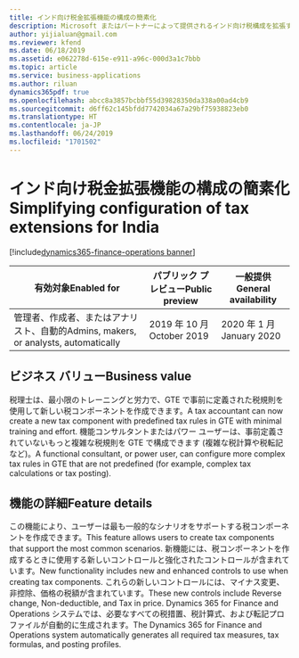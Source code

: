 ```yaml
---
title: インド向け税金拡張機能の構成の簡素化
description: Microsoft またはパートナーによって提供されるインド向け税構成を拡張する必要があるユーザーは (Global Tax Engine - GTE)、定義済みの税規則を使用して売上税コードを維持する単純化されたプロセスに似た新しい税構成を作成できます。
author: yijialuan@gmail.com
ms.reviewer: kfend
ms.date: 06/18/2019
ms.assetid: e062278d-615e-e911-a96c-000d3a1c7bbb
ms.topic: article
ms.service: business-applications
ms.author: riluan
dynamics365pdf: true
ms.openlocfilehash: abcc8a3857bcbbf55d39828350da338a00ad4cb9
ms.sourcegitcommit: d6ff62c145bfdd7742034a67a29bf75938823eb0
ms.translationtype: HT
ms.contentlocale: ja-JP
ms.lasthandoff: 06/24/2019
ms.locfileid: "1701502"
---
```

# <a name="simplifying-configuration-of-tax-extensions-for-india"></a><span data-ttu-id="6dff4-103">インド向け税金拡張機能の構成の簡素化</span><span class="sxs-lookup"><span data-stu-id="6dff4-103">Simplifying configuration of tax extensions for India</span></span>
[!include[dynamics365-finance-operations banner](../includes/dynamics365-finance-operations.md)]

| <span data-ttu-id="6dff4-104">有効対象</span><span class="sxs-lookup"><span data-stu-id="6dff4-104">Enabled for</span></span>    |  <span data-ttu-id="6dff4-105">パブリック プレビュー</span><span class="sxs-lookup"><span data-stu-id="6dff4-105">Public preview</span></span> | <span data-ttu-id="6dff4-106">一般提供</span><span class="sxs-lookup"><span data-stu-id="6dff4-106">General availability</span></span> | 
| ---------- | ---------- |---------- |
|<span data-ttu-id="6dff4-107">管理者、作成者、またはアナリスト、自動的</span><span class="sxs-lookup"><span data-stu-id="6dff4-107">Admins, makers, or analysts, automatically</span></span>|<span data-ttu-id="6dff4-108">2019 年 10 月</span><span class="sxs-lookup"><span data-stu-id="6dff4-108">October 2019</span></span>| <span data-ttu-id="6dff4-109">2020 年 1 月</span><span class="sxs-lookup"><span data-stu-id="6dff4-109">January 2020</span></span>|


## <a name="business-value"></a><span data-ttu-id="6dff4-110">ビジネス バリュー</span><span class="sxs-lookup"><span data-stu-id="6dff4-110">Business value</span></span>
<!-- bv start -->
<span data-ttu-id="6dff4-111">税理士は、最小限のトレーニングと労力で、GTE で事前に定義された税規則を使用して新しい税コンポーネントを作成できます。</span><span class="sxs-lookup"><span data-stu-id="6dff4-111">A tax accountant can now create a new tax component with predefined tax rules in GTE with minimal training and effort.</span></span> <span data-ttu-id="6dff4-112">機能コンサルタントまたはパワー ユーザーは、事前定義されていないもっと複雑な税規則を GTE で構成できます (複雑な税計算や税転記など)。</span><span class="sxs-lookup"><span data-stu-id="6dff4-112">A functional consultant, or power user, can configure more complex tax rules in GTE that are not predefined (for example, complex tax calculations or tax posting).</span></span>
<!-- bv end -->



## <a name="feature-details"></a><span data-ttu-id="6dff4-113">機能の詳細</span><span class="sxs-lookup"><span data-stu-id="6dff4-113">Feature details</span></span>
<!--feature detail start -->
<span data-ttu-id="6dff4-114">この機能により、ユーザーは最も一般的なシナリオをサポートする税コンポーネントを作成できます。</span><span class="sxs-lookup"><span data-stu-id="6dff4-114">This feature allows users to create tax components that support the most common scenarios.</span></span> <span data-ttu-id="6dff4-115">新機能には、税コンポーネントを作成するときに使用する新しいコントロールと強化されたコントロールが含まれています。</span><span class="sxs-lookup"><span data-stu-id="6dff4-115">New functionality includes new and enhanced controls to use when creating tax components.</span></span> <span data-ttu-id="6dff4-116">これらの新しいコントロールには、マイナス変更、非控除、価格の税額が含まれています。</span><span class="sxs-lookup"><span data-stu-id="6dff4-116">These new controls include Reverse change, Non-deductible, and Tax in price.</span></span> <span data-ttu-id="6dff4-117">Dynamics 365 for Finance and Operations システムでは、必要なすべての税措置、税計算式、および転記プロファイルが自動的に生成されます。</span><span class="sxs-lookup"><span data-stu-id="6dff4-117">The Dynamics 365 for Finance and Operations system automatically generates all required tax measures, tax formulas, and posting profiles.</span></span>
<!--feature detail end -->











